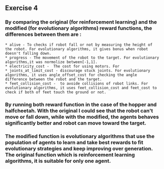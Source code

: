 

## Exercise 4  

### By comparing the original (for reinforcement learning) and the modified (for evolutionary algorithms) reward functions, the differences between them are :

	* alive - To checks if robot fall or not by measuring the height of the robot. For evolutionary algorithms, it gives bonus when robot doesn't falling down.
	* progress - The movement of the robot to the target. For evolutionary algorithms,it was normolize between[-1,1].
	* electricity_cost -  The cost for using motors. For 
	* joints_at_limit_cost - discourage stuck joints. For evolutionary algorithms, it uses angle_offset_cost for checking the angle difference between the robot and the target.
	* feet_collision_cost -  to avoide collisions of robot links. For evolutionary algorithms, it uses feet_collision_cost and feet_cost to check if both of feet touch the ground or not.

### By running both reward function in the case of the hopper and halfcheetah. With the original I could see that the robot can't move or fall down, while  with the modified, the agents behaves significantly better and robot can move toward the target.


### The modified function is evolutionary algorithms that use the population of agents to learn and take best rewards to fit evolutionary strategies and keep improving over generation. The original function which is reinforcement learning algorithms, it is suitable for only one agent.




